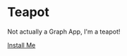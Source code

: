 # Teapot

Not actually a Graph App, I'm a teapot!

[Install Me](neo4j-desktop://graphapps/install?url=https%3A%2F%2Fneo4j-apps.github.io%2Fteapot%2F)
